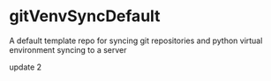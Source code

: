 # gitVenvSyncDefault
A default template repo for syncing git repositories and python virtual environment syncing to a server

update 2
